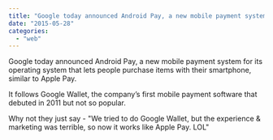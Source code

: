 ```yaml
---
title: "Google today announced Android Pay, a new mobile payment system for its operatin..."
date: "2015-05-28"
categories: 
  - "web"
---
```


Google today announced Android Pay, a new mobile payment system for its operating system that lets people purchase items with their smartphone, similar to Apple Pay.  
  
It follows Google Wallet, the company’s first mobile payment software that debuted in 2011 but not so popular.  
  
Why not they just say - "We tried to do Google Wallet, but the experience & marketing was terrible, so now it works like Apple Pay. LOL"
